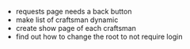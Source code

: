- requests page needs a back button
- make list of craftsman dynamic
- create show page of each craftsman
- find out how to change the root to not require login

